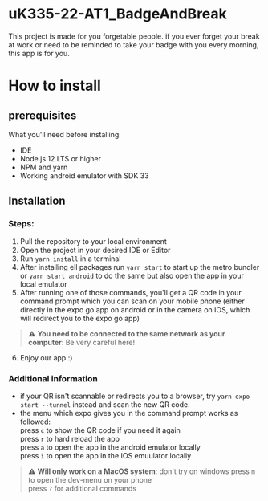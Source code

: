 # uK335-22-AT1_BadgeAndBreak
This project is made for you forgetable people. if you ever forget your break at work or need to be reminded to take your badge with you every morning, this app is for you.

# How to install

## prerequisites

What you'll need before installing:
- IDE
- Node.js 12 LTS or higher
- NPM and yarn
- Working android emulator with SDK 33

## Installation

### Steps:

1. Pull the repository to your local environment
2. Open the project in your desired IDE or Editor
3. Run ```yarn install``` in a terminal
4. After installing ell packages run ```yarn start``` to start up the metro bundler or ```yarn start android``` to do the same but also open the app in your local emulator
5. After running one of those commands, you'll get a QR code in your command prompt which you can scan on your mobile phone (either directly in the expo go app on android or in the camera on IOS, which will redirect you to the expo go app)
> :warning: **You need to be connected to the same network as your computer**: Be very careful here!
6. Enjoy our app :)

### Additional information
- if your QR isn't scannable or redirects you to a browser, try ```yarn expo start --tunnel``` instead and scan the new QR code. 
- the menu which expo gives you in the command prompt works as followed:  
  press ```c``` to show the QR code if you need it again  
  press ```r``` to hard reload the app  
  press ```a``` to open the app in the android emulator locally  
  press ```i``` to open the app in the IOS emuulator locally  
> :warning: **Will only work on a MacOS system**: don't try on windows
  press ```m``` to open the dev-menu on your phone  
  press ```?``` for additional commands  


